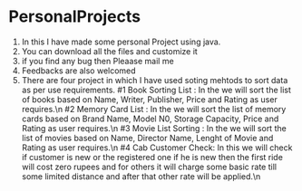 # PersonalProjects
1. In this I have made some personal Project using java.
2. You can download all the files and customize it 
3. if you find any bug then Pleaase mail me
4. Feedbacks are also welcomed
5. There are four project in which I have used soting mehtods to sort data as per use requirements.
#1 Book  Sorting List : In the we will sort the list of books based on Name, Writer, Publisher, Price and Rating as user requires.\n
#2 Memory Card List : In the we will sort the list of memory cards based on Brand Name, Model N0, Storage Capacity, Price and Rating as user requires.\n
#3 Movie List Sorting : In the we will sort the list of movies based on Name, Director Name, Lenght of Movie and Rating as user requires.\n
#4 Cab Customer Check:  In this we will check if customer is new or the registered one if he is new then the first ride will cost zero rupees and for others it will charge some 
                        basic rate till some limited distance and after that other rate will be applied.\n
